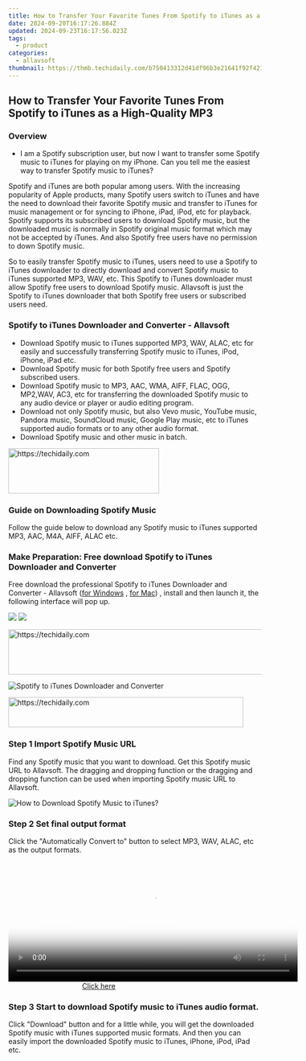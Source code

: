 ```yaml
---
title: How to Transfer Your Favorite Tunes From Spotify to iTunes as a High-Quality MP3
date: 2024-09-20T16:17:26.884Z
updated: 2024-09-23T16:17:56.023Z
tags:
  - product
categories:
  - allavsoft
thumbnail: https://thmb.techidaily.com/b750413312d41df96b3e21641f92f421092aa15408d61475c9e34aa15be286e0.jpg
---
```


## How to Transfer Your Favorite Tunes From Spotify to iTunes as a High-Quality MP3

### Overview

* I am a Spotify subscription user, but now I want to transfer some Spotify music to iTunes for playing on my iPhone. Can you tell me the easiest way to transfer Spotify music to iTunes?

Spotify and iTunes are both popular among users. With the increasing popularity of Apple products, many Spotify users switch to iTunes and have the need to download their favorite Spotify music and transfer to iTunes for music management or for syncing to iPhone, iPad, iPod, etc for playback. Spotify supports its subscribed users to download Spotify music, but the downloaded music is normally in Spotify original music format which may not be accepted by iTunes. And also Spotify free users have no permission to down Spotify music.

So to easily transfer Spotify music to iTunes, users need to use a Spotify to iTunes downloader to directly download and convert Spotify music to iTunes supported MP3, WAV, etc. This Spotify to iTunes downloader must allow Spotify free users to download Spotify music. Allavsoft is just the Spotify to iTunes downloader that both Spotify free users or subscribed users need.

### Spotify to iTunes Downloader and Converter - Allavsoft

* Download Spotify music to iTunes supported MP3, WAV, ALAC, etc for easily and successfully transferring Spotify music to iTunes, iPod, iPhone, iPad etc.
* Download Spotify music for both Spotify free users and Spotify subscribed users.
* Download Spotify music to MP3, AAC, WMA, AIFF, FLAC, OGG, MP2,WAV, AC3, etc for transferring the downloaded Spotify music to any audio device or player or audio editing program.
* Download not only Spotify music, but also Vevo music, YouTube music, Pandora music, SoundCloud music, Google Play music, etc to iTunes supported audio formats or to any other audio format.
* Download Spotify music and other music in batch.

<!-- affiliate ads begin -->
<a href="https://aligracehair.sjv.io/c/5597632/2012415/19272" target="_top" id="2012415">
  <img src="//a.impactradius-go.com/display-ad/19272-2012415" border="0" alt="https://techidaily.com" width="300" height="90"/>
</a>
<img height="0" width="0" src="https://aligracehair.sjv.io/i/5597632/2012415/19272" style="position:absolute;visibility:hidden;" border="0" />
<!-- affiliate ads end -->

### Guide on Downloading Spotify Music

Follow the guide below to download any Spotify music to iTunes supported MP3, AAC, M4A, AIFF, ALAC etc.

### Make Preparation: Free download Spotify to iTunes Downloader and Converter

Free download the professional Spotify to iTunes Downloader and Converter - Allavsoft ([for Windows](https://tools.techidaily.com/allavsoft/products/) , [for Mac](https://tools.techidaily.com/allavsoft/products/)) , install and then launch it, the following interface will pop up.

[![](https://www.allavsoft.com/how-to/../images/how-to/free-download-win.jpg)](https://tools.techidaily.com/allavsoft/products/) [![](https://www.allavsoft.com/how-to/../images/how-to/free-download-mac.jpg)](https://tools.techidaily.com/allavsoft/products/)

<!-- affiliate ads begin -->
<a href="https://bluettius.sjv.io/c/5597632/2139111/17108" target="_top" id="2139111">
  <img src="//a.impactradius-go.com/display-ad/17108-2139111" border="0" alt="https://techidaily.com" width="728" height="90"/>
</a>
<img height="0" width="0" src="https://bluettius.sjv.io/i/5597632/2139111/17108" style="position:absolute;visibility:hidden;" border="0" />
<!-- affiliate ads end -->

![Spotify to iTunes Downloader and Converter](https://www.allavsoft.com/how-to/../images/allavsoft/screen-shot-600.jpg)

<!-- affiliate ads begin -->
<a href="https://bluettius.sjv.io/c/5597632/2139122/17108" target="_top" id="2139122">
  <img src="//a.impactradius-go.com/display-ad/17108-2139122" border="0" alt="https://techidaily.com" width="468" height="60"/>
</a>
<img height="0" width="0" src="https://bluettius.sjv.io/i/5597632/2139122/17108" style="position:absolute;visibility:hidden;" border="0" />
<!-- affiliate ads end -->

### Step 1 Import Spotify Music URL

Find any Spotify music that you want to download. Get this Spotify music URL to Allavsoft. The dragging and dropping function or the dragging and dropping function can be used when importing Spotify music URL to Allavsoft.

![How to Download Spotify Music to iTunes?](https://www.allavsoft.com/how-to/../images/how-to/download-rtmp-video/download-rtmp-video.jpg)

### Step 2 Set final output format

Click the "Automatically Convert to" button to select MP3, WAV, ALAC, etc as the output formats.

<!-- affiliate ads begin -->
<span id="1982456">
					<video width="576" height="240" style="cursor:pointer"
           poster="//a.impactradius-go.com/display-clicktoplayimage/1982456.png"
           onclick="if(!this.playClicked){this.play();this.setAttribute('controls',true);this.playClicked=true;}">
	   <source src="//a.impactradius-go.com/display-ad/22993-1982456">
	   <img src="//a.impactradius-go.com/display-clicktoplayimage/1982456.png" style="border: none; height: 100%; width: 100%; object-fit: contain">
	</video>
	<div style="width:360px;text-align:center"><a href="javascript:window.open(decodeURIComponent('https%3A%2F%2Fhomestyler.sjv.io%2Fc%2F5597632%2F1982456%2F22993'), '_blank');void(0);">Click here</a></div>
</span>
<img height="0" width="0" src="https://imp.pxf.io/i/5597632/1982456/22993" style="position:absolute;visibility:hidden;" border="0" />
<!-- affiliate ads end -->

### Step 3 Start to download Spotify music to iTunes audio format.

Click "Download" button and for a little while, you will get the downloaded Spotify music with iTunes supported music formats. And then you can easily import the downloaded Spotify music to iTunes, iPhone, iPod, iPad etc.

<ins class="adsbygoogle"
     style="display:block"
     data-ad-format="autorelaxed"
     data-ad-client="ca-pub-7571918770474297"
     data-ad-slot="1223367746"></ins>

<ins class="adsbygoogle"
     style="display:block"
     data-ad-client="ca-pub-7571918770474297"
     data-ad-slot="8358498916"
     data-ad-format="auto"
     data-full-width-responsive="true"></ins>




